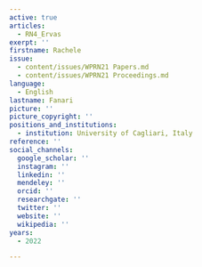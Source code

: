 ```yaml
---
active: true
articles:
  - RN4_Ervas
exerpt: ''
firstname: Rachele
issue:
  - content/issues/WPRN21 Papers.md
  - content/issues/WPRN21 Proceedings.md
language:
  - English
lastname: Fanari
picture: ''
picture_copyright: ''
positions_and_institutions:
  - institution: University of Cagliari, Italy
reference: ''
social_channels:
  google_scholar: ''
  instagram: ''
  linkedin: ''
  mendeley: ''
  orcid: ''
  researchgate: ''
  twitter: ''
  website: ''
  wikipedia: ''
years:
  - 2022

---
```

